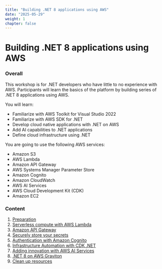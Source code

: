 ```yaml
---
title: "Building .NET 8 applications using AWS"
date: "2025-05-29"
weight: 1
chapter: false
---
```


# Building .NET 8 applications using AWS

### Overall
 This workshop is for .NET developers who have little to no experience with AWS. Participants will learn the basics of the platform by building series of .NET 8 applications using AWS.

You will learn:

- Familiarize with AWS Toolkit for Visual Studio 2022
- Familiarize with AWS SDK for .NET
- Develop cloud native applications with .NET on AWS
- Add AI capabilities to .NET applications
- Define cloud infrastructure using .NET
  
You are going to use the following AWS services:

- Amazon S3
- AWS Lambda
- Amazon API Gateway
- AWS Systems Manager Parameter Store
- Amazon Cognito
- Amazon CloudWatch
- AWS AI Services
- AWS Cloud Development Kit (CDK)
- Amazon EC2
  
<!-- ![ConnectPrivate](../../images/arc-log.png)  -->

### Content
 1. [Preparation](1-prerequiste/)
 2. [Serverless compute with AWS Lambda](2-Serverless-compute/)
 3. [Amazon API Gateway](3-Amazon-API-Gateway/)
 4. [Securely store your secrets](4-Securely/)
 5. [Authentication with Amazon Cognito](5-Authentication/)
 6. [Infrastructure Automation with CDK .NET](6-Infrastructure/)
 7. [Adding innovation with AWS AI Services](7-Adding-innovation/)
 8. [.NET 8 on AWS Graviton](8-AWS-Graviton/)
 9.  [Clean up resources](9-cleanup/)
